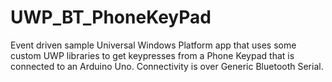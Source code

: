 # UWP_BT_PhoneKeyPad
Event driven sample Universal Windows Platform app that uses some custom UWP libraries to get keypresses from a Phone Keypad that is connected to an Arduino Uno. Connectivity is over Generic Bluetooth Serial.
